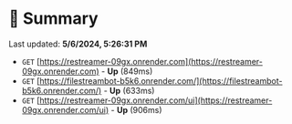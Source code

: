 # 📖 Summary
Last updated: **5/6/2024, 5:26:31 PM**

- `GET` [https://restreamer-09gx.onrender.com](https://restreamer-09gx.onrender.com) - **Up** (849ms)
- `GET` [https://filestreambot-b5k6.onrender.com/](https://filestreambot-b5k6.onrender.com/) - **Up** (633ms)
- `GET` [https://restreamer-09gx.onrender.com/ui](https://restreamer-09gx.onrender.com/ui) - **Up** (906ms)
